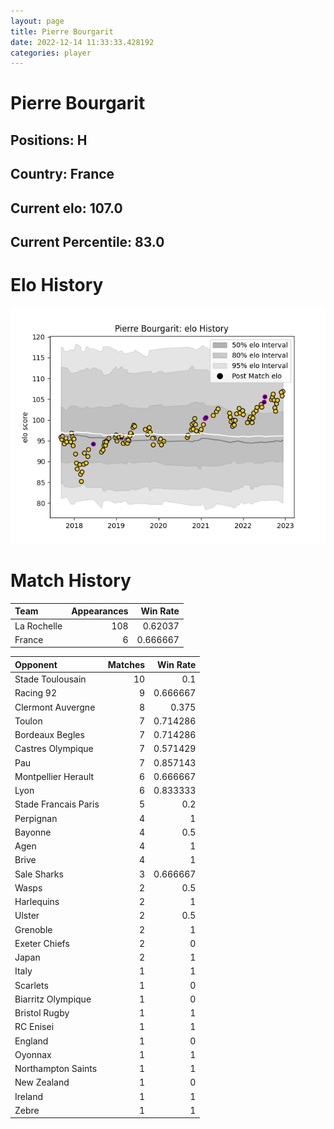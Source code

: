 ```yaml
---  
layout: page  
title: Pierre Bourgarit  
date: 2022-12-14 11:33:33.428192  
categories: player  
---
```

# Pierre Bourgarit

## Positions: H

## Country: France

## Current elo: 107.0

## Current Percentile: 83.0

# Elo History


![elo history](history_PierreBourgarit.png)
# Match History


| Team        |   Appearances |   Win Rate |
|:------------|--------------:|-----------:|
| La Rochelle |           108 |   0.62037  |
| France      |             6 |   0.666667 |

| Opponent             |   Matches |   Win Rate |
|:---------------------|----------:|-----------:|
| Stade Toulousain     |        10 |   0.1      |
| Racing 92            |         9 |   0.666667 |
| Clermont Auvergne    |         8 |   0.375    |
| Toulon               |         7 |   0.714286 |
| Bordeaux Begles      |         7 |   0.714286 |
| Castres Olympique    |         7 |   0.571429 |
| Pau                  |         7 |   0.857143 |
| Montpellier Herault  |         6 |   0.666667 |
| Lyon                 |         6 |   0.833333 |
| Stade Francais Paris |         5 |   0.2      |
| Perpignan            |         4 |   1        |
| Bayonne              |         4 |   0.5      |
| Agen                 |         4 |   1        |
| Brive                |         4 |   1        |
| Sale Sharks          |         3 |   0.666667 |
| Wasps                |         2 |   0.5      |
| Harlequins           |         2 |   1        |
| Ulster               |         2 |   0.5      |
| Grenoble             |         2 |   1        |
| Exeter Chiefs        |         2 |   0        |
| Japan                |         2 |   1        |
| Italy                |         1 |   1        |
| Scarlets             |         1 |   0        |
| Biarritz Olympique   |         1 |   0        |
| Bristol Rugby        |         1 |   1        |
| RC Enisei            |         1 |   1        |
| England              |         1 |   0        |
| Oyonnax              |         1 |   1        |
| Northampton Saints   |         1 |   1        |
| New Zealand          |         1 |   0        |
| Ireland              |         1 |   1        |
| Zebre                |         1 |   1        |